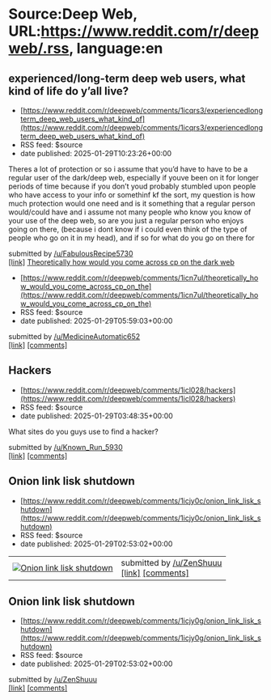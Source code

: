 # Source:Deep Web, URL:https://www.reddit.com/r/deepweb/.rss, language:en

## experienced/long-term deep web users, what kind of life do y’all live?
 - [https://www.reddit.com/r/deepweb/comments/1icqrs3/experiencedlongterm_deep_web_users_what_kind_of](https://www.reddit.com/r/deepweb/comments/1icqrs3/experiencedlongterm_deep_web_users_what_kind_of)
 - RSS feed: $source
 - date published: 2025-01-29T10:23:26+00:00

<!-- SC_OFF --><div class="md"><p>Theres a lot of protection or so i assume that you’d have to have to be a regular user of the dark/deep web, especially if youve been on it for longer periods of time because if you don’t youd probably stumbled upon people who have access to your info or somethinf kf the sort, my question is how much protection would one need and is it something that a regular person would/could have and i assume not many people who know you know of your use of the deep web, so are you just a regular person who enjoys going on there, (because i dont know if i could even think of the type of people who go on it in my head), and if so for what do you go on there for</p> </div><!-- SC_ON --> &#32; submitted by &#32; <a href="https://www.reddit.com/user/FabulousRecipe5730"> /u/FabulousRecipe5730 </a> <br/> <span><a href="https://www.reddit.com/r/deepweb/comments/1icqrs3/experiencedlongterm_deep_web_users_what_kind_of/">[link]</a></span> &#32; <span><a href="https://www.r

## Theoretically how would you come across cp on the dark web
 - [https://www.reddit.com/r/deepweb/comments/1icn7ul/theoretically_how_would_you_come_across_cp_on_the](https://www.reddit.com/r/deepweb/comments/1icn7ul/theoretically_how_would_you_come_across_cp_on_the)
 - RSS feed: $source
 - date published: 2025-01-29T05:59:03+00:00

&#32; submitted by &#32; <a href="https://www.reddit.com/user/MedicineAutomatic652"> /u/MedicineAutomatic652 </a> <br/> <span><a href="https://www.reddit.com/r/deepweb/comments/1icn7ul/theoretically_how_would_you_come_across_cp_on_the/">[link]</a></span> &#32; <span><a href="https://www.reddit.com/r/deepweb/comments/1icn7ul/theoretically_how_would_you_come_across_cp_on_the/">[comments]</a></span>

## Hackers
 - [https://www.reddit.com/r/deepweb/comments/1icl028/hackers](https://www.reddit.com/r/deepweb/comments/1icl028/hackers)
 - RSS feed: $source
 - date published: 2025-01-29T03:48:35+00:00

<!-- SC_OFF --><div class="md"><p>What sites do you guys use to find a hacker? </p> </div><!-- SC_ON --> &#32; submitted by &#32; <a href="https://www.reddit.com/user/Known_Run_5930"> /u/Known_Run_5930 </a> <br/> <span><a href="https://www.reddit.com/r/deepweb/comments/1icl028/hackers/">[link]</a></span> &#32; <span><a href="https://www.reddit.com/r/deepweb/comments/1icl028/hackers/">[comments]</a></span>

## Onion link lisk shutdown
 - [https://www.reddit.com/r/deepweb/comments/1icjy0c/onion_link_lisk_shutdown](https://www.reddit.com/r/deepweb/comments/1icjy0c/onion_link_lisk_shutdown)
 - RSS feed: $source
 - date published: 2025-01-29T02:53:02+00:00

<table> <tr><td> <a href="https://www.reddit.com/r/deepweb/comments/1icjy0c/onion_link_lisk_shutdown/"> <img src="https://preview.redd.it/8hk6jvzmkufe1.png?width=640&amp;crop=smart&amp;auto=webp&amp;s=760f8ffb707ed1984aa84c2b6c4ddc941fb94779" alt="Onion link lisk shutdown" title="Onion link lisk shutdown" /> </a> </td><td> &#32; submitted by &#32; <a href="https://www.reddit.com/user/ZenShuuu"> /u/ZenShuuu </a> <br/> <span><a href="https://i.redd.it/8hk6jvzmkufe1.png">[link]</a></span> &#32; <span><a href="https://www.reddit.com/r/deepweb/comments/1icjy0c/onion_link_lisk_shutdown/">[comments]</a></span> </td></tr></table>

## Onion link lisk shutdown
 - [https://www.reddit.com/r/deepweb/comments/1icjy0g/onion_link_lisk_shutdown](https://www.reddit.com/r/deepweb/comments/1icjy0g/onion_link_lisk_shutdown)
 - RSS feed: $source
 - date published: 2025-01-29T02:53:02+00:00

&#32; submitted by &#32; <a href="https://www.reddit.com/user/ZenShuuu"> /u/ZenShuuu </a> <br/> <span><a href="https://i.redd.it/8hk6jvzmkufe1">[link]</a></span> &#32; <span><a href="https://www.reddit.com/r/deepweb/comments/1icjy0g/onion_link_lisk_shutdown/">[comments]</a></span>

